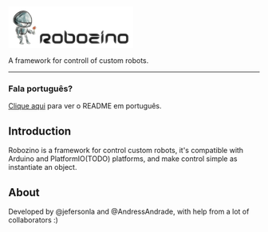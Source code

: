 ![Robozino Framework](logo.png)

A framework for controll of custom robots.

---

### Fala português?

[Clique aqui](LEIAME.md) para ver o README em português.

## Introduction

Robozino is a framework for control custom robots, it's compatible with 
Arduino and PlatformIO(TODO) platforms, and make control simple as 
instantiate an object.

## About

Developed by @jefersonla and @AndressAndrade, with help from a lot of 
collaborators :)
